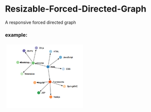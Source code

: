 # Resizable-Forced-Directed-Graph
A responsive forced directed graph  



### example:

<img src="output.png" align="left" hspace="5" vspace="5" width="50%">
